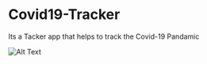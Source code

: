 # Covid19-Tracker
Its a Tacker app that helps to track the Covid-19 Pandamic


![Alt Text](https://github.com/Joydip1997/Covid19-Tracker/blob/master/Gifs/covid-19_tracker_app.gif)
